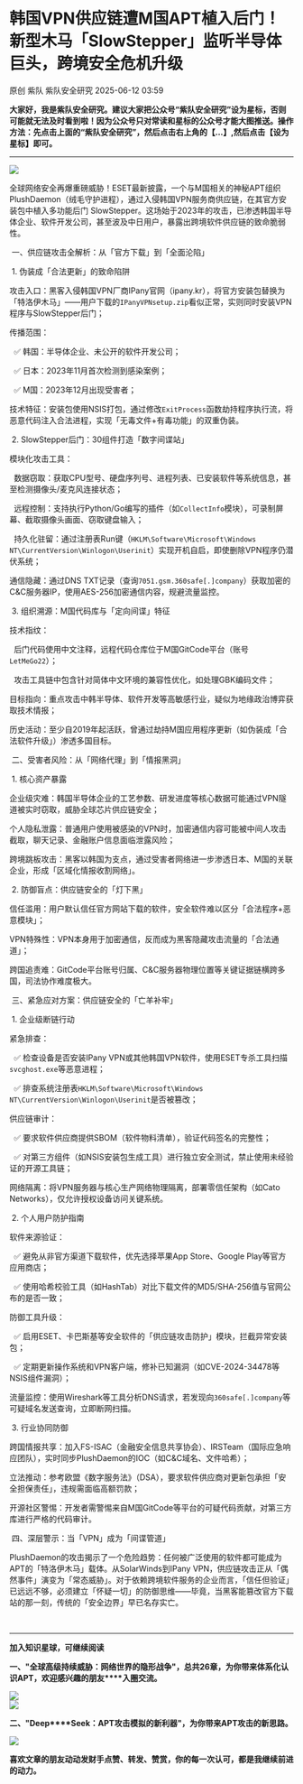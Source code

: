 #  韩国VPN供应链遭M国APT植入后门！新型木马「SlowStepper」监听半导体巨头，跨境安全危机升级  
原创 紫队  紫队安全研究   2025-06-12 03:59  
  
**大家好，我是紫队安全研究。建议大家把公众号“紫队安全研究”设为星标，否则可能就无法及时看到啦！因为公众号只对常读和星标的公众号才能大图推送。操作方法：先点击上面的“紫队安全研究”，然后点击右上角的【...】,然后点击【设为星标】即可。**  
  
****  
  
![](https://mmbiz.qpic.cn/mmbiz_png/sUKKZDdVP8Qic8bibxxD35dMS6w9gNsLPfUiaCxUNL1cAksGZv4LvOlhciapjUgOfNbdEKKOBlsoXGg8hJUTs26CeA/640?wx_fmt=png&from=appmsg "")  
  
  
全球网络安全再爆重磅威胁！ESET最新披露，一个与M国相关的神秘APT组织 PlushDaemon（绒毛守护进程），通过入侵韩国VPN服务商供应链，在其官方安装包中植入多功能后门 SlowStepper。这场始于2023年的攻击，已渗透韩国半导体企业、软件开发公司，甚至波及中日用户，暴露出跨境软件供应链的致命脆弱性。    
  
  
  
 一、供应链攻击全解析：从「官方下载」到「全面沦陷」    
  
 1. 伪装成「合法更新」的致命陷阱    
  
攻击入口：黑客入侵韩国VPN厂商IPany官网（ipany.kr），将官方安装包替换为「特洛伊木马」——用户下载的`IPanyVPNsetup.zip`看似正常，实则同时安装VPN程序与SlowStepper后门；    
  
传播范围：    
  
  ✅ 韩国：半导体企业、未公开的软件开发公司；    
  
  ✅ 日本：2023年11月首次检测到感染案例；    
  
  ✅ M国：2023年12月出现受害者；    
  
技术特征：安装包使用NSIS打包，通过修改`ExitProcess`函数劫持程序执行流，将恶意代码注入合法进程，实现「无毒文件+有毒功能」的双重伪装。    
  
  
 2. SlowStepper后门：30组件打造「数字间谍站」    
  
模块化攻击工具：    
  
  数据窃取：获取CPU型号、硬盘序列号、进程列表、已安装软件等系统信息，甚至检测摄像头/麦克风连接状态；    
  
  远程控制：支持执行Python/Go编写的插件（如`CollectInfo`模块），可录制屏幕、截取摄像头画面、窃取键盘输入；    
  
  持久化驻留：通过注册表Run键（`HKLM\Software\Microsoft\Windows NT\CurrentVersion\Winlogon\Userinit`）实现开机自启，即使删除VPN程序仍潜伏系统；    
  
通信隐藏：通过DNS TXT记录（查询`7051.gsm.360safe[.]company`）获取加密的C&C服务器IP，使用AES-256加密通信内容，规避流量监控。    
  
  
 3. 组织溯源：M国代码库与「定向间谍」特征    
  
技术指纹：    
  
  后门代码使用中文注释，远程代码仓库位于M国GitCode平台（账号`LetMeGo22`）；    
  
  攻击工具链中包含针对简体中文环境的兼容性优化，如处理GBK编码文件；    
  
目标指向：重点攻击中韩半导体、软件开发等高敏感行业，疑似为地缘政治博弈获取技术情报；    
  
历史活动：至少自2019年起活跃，曾通过劫持M国应用程序更新（如伪装成「合法软件升级」）渗透多国目标。    
  
  
  
 二、受害者风险：从「网络代理」到「情报黑洞」    
  
 1. 核心资产暴露    
  
企业级灾难：韩国半导体企业的工艺参数、研发进度等核心数据可能通过VPN隧道被实时窃取，威胁全球芯片供应链安全；    
  
个人隐私泄露：普通用户使用被感染的VPN时，加密通信内容可能被中间人攻击截取，聊天记录、金融账户信息面临泄露风险；    
  
跨境跳板攻击：黑客以韩国为支点，通过受害者网络进一步渗透日本、M国的关联企业，形成「区域化情报收割网络」。    
  
  
 2. 防御盲点：供应链安全的「灯下黑」    
  
信任滥用：用户默认信任官方网站下载的软件，安全软件难以区分「合法程序+恶意模块」；    
  
VPN特殊性：VPN本身用于加密通信，反而成为黑客隐藏攻击流量的「合法通道」；    
  
跨国追责难：GitCode平台账号归属、C&C服务器物理位置等关键证据链横跨多国，司法协作难度极大。    
  
  
  
 三、紧急应对方案：供应链安全的「亡羊补牢」    
  
 1. 企业级断链行动    
  
紧急排查：    
  
  ✅ 检查设备是否安装IPany VPN或其他韩国VPN软件，使用ESET专杀工具扫描`svcghost.exe`等恶意进程；    
  
  ✅ 排查系统注册表`HKLM\Software\Microsoft\Windows NT\CurrentVersion\Winlogon\Userinit`是否被篡改；    
  
供应链审计：    
  
  ✅ 要求软件供应商提供SBOM（软件物料清单），验证代码签名的完整性；    
  
  ✅ 对第三方组件（如NSIS安装包生成工具）进行独立安全测试，禁止使用未经验证的开源工具链；    
  
网络隔离：将VPN服务器与核心生产网络物理隔离，部署零信任架构（如Cato Networks），仅允许授权设备访问关键系统。    
  
  
 2. 个人用户防护指南    
  
软件来源验证：    
  
  ✅ 避免从非官方渠道下载软件，优先选择苹果App Store、Google Play等官方应用商店；    
  
  ✅ 使用哈希校验工具（如HashTab）对比下载文件的MD5/SHA-256值与官网公布的是否一致；    
  
防御工具升级：    
  
  ✅ 启用ESET、卡巴斯基等安全软件的「供应链攻击防护」模块，拦截异常安装包；    
  
  ✅ 定期更新操作系统和VPN客户端，修补已知漏洞（如CVE-2024-34478等NSIS组件漏洞）；    
  
流量监控：使用Wireshark等工具分析DNS请求，若发现向`360safe[.]company`等可疑域名发送查询，立即断网扫描。    
  
  
 3. 行业协同防御    
  
跨国情报共享：加入FS-ISAC（金融安全信息共享协会）、IRSTeam（国际应急响应团队），实时同步PlushDaemon的IOC（如C&C域名、文件哈希）；    
  
立法推动：参考欧盟《数字服务法》（DSA），要求软件供应商对更新包承担「安全担保责任」，违规需面临高额罚款；    
  
开源社区警惕：开发者需警惕来自M国GitCode等平台的可疑代码贡献，对第三方库进行严格的代码审计。    
  
  
  
 四、深层警示：当「VPN」成为「间谍管道」    
  
PlushDaemon的攻击揭示了一个危险趋势：任何被广泛使用的软件都可能成为APT的「特洛伊木马」载体。从SolarWinds到IPany VPN，供应链攻击正从「偶然事件」演变为「常态威胁」。对于依赖跨境软件服务的企业而言，「信任但验证」已远远不够，必须建立「怀疑一切」的防御思维——毕竟，当黑客能篡改官方下载站的那一刻，传统的「安全边界」早已名存实亡。    
  
  
   
  
****  
**加入知识星球，可继续阅读**  
  
**一、"全球高级持续威胁：网络世界的隐形战争"，总共26章，为你带来体系化认识APT，欢迎感兴趣的朋友****入圈交流。**  
  
![](https://mmbiz.qpic.cn/mmbiz_jpg/sUKKZDdVP8RRAic0GwkHmSw2QZes8kK1AfysU8oPBib56yJpTWxmMuHRQBk3DHtibEASDuO7FTia8jIpeYtMFicBy5A/640?wx_fmt=jpeg "")  
![](https://mmbiz.qpic.cn/mmbiz_png/sUKKZDdVP8Sm53HIUuI9RNR5Vpk1TWmpt3dw7icrMOJchapl0qTHsxVnXHyicBmV2kNlgpt3WLGLgdBJKrWiaUGicw/640?wx_fmt=png&from=appmsg "")  
  
**二、"Deep****Seek：APT攻击模拟的新利器"，为你带来APT攻击的新思路。**  
  
![](https://mmbiz.qpic.cn/mmbiz_png/sUKKZDdVP8SmEmOb6eVreW81Qh8DCAQvT2jLpI7JoYFWHibP6wCCI2AicqKAgbc4GzoAafviavpdxGjBqGrs1nlibQ/640?wx_fmt=png&from=appmsg "")  
  
  
**喜欢文章的朋友动动发财手点赞、转发、赞赏，你的每一次认可，都是我继续前进的动力。**  
  
  
  
  
